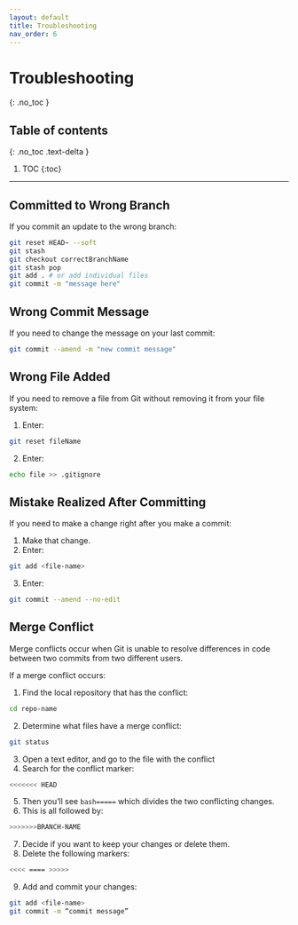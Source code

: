 ```yaml
---
layout: default
title: Troubleshooting
nav_order: 6
---
```


# Troubleshooting
{: .no_toc }

## Table of contents
{: .no_toc .text-delta }

1. TOC
{:toc}

---

## Committed to Wrong Branch

If you commit an update to the wrong branch:

```bash
git reset HEAD~ --soft
git stash
git checkout correctBranchName
git stash pop
git add . # or add individual files
git commit -m "message here"
```

## Wrong Commit Message

If you need to change the message on your last commit:

```bash
git commit --amend -m "new commit message"
```


## Wrong File Added

If you need to remove a file from Git without removing it from your file system:

1.  Enter:
```bash
git reset fileName
```
2.  Enter:
```bash
echo file >> .gitignore
```


## Mistake Realized After Committing

If you need to make a change right after you make a commit:

1.  Make that change. 
2.  Enter: 
```bash
git add <file-name>
```
3.  Enter:
```bash
git commit --amend --no-edit
```

## Merge Conflict

Merge conflicts occur when Git is unable to resolve differences in code between two commits from two different users. 

If a merge conflict occurs:

1.  Find the local repository that has the conflict:
```bash
cd repo-name
```
2.  Determine what files have a merge conflict:
```bash
git status 
```
3.  Open a text editor, and go to the file with the conflict
4.  Search for the conflict marker:
```bash
<<<<<<< HEAD
```
5.  Then you’ll see ```bash=====``` which divides the two conflicting changes.
6.  This is all followed by:
```bash
>>>>>>>BRANCH-NAME
```
7.  Decide if you want to keep your changes or delete them. 
8.  Delete the following markers: 
```bash
<<<< ==== >>>>>
```
9.  Add and commit your changes:
```bash
git add <file-name>
git commit -m “commit message”
```

